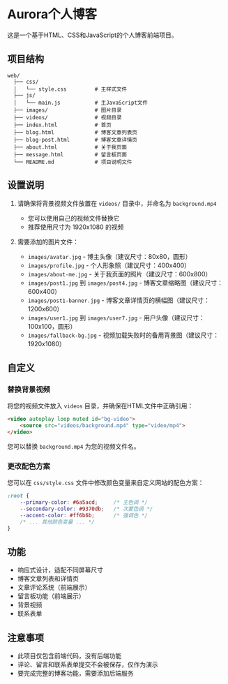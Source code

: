 # Aurora个人博客

这是一个基于HTML、CSS和JavaScript的个人博客前端项目。

## 项目结构

```
web/
  ├── css/
  │   └── style.css         # 主样式文件
  ├── js/
  │   └── main.js           # 主JavaScript文件
  ├── images/               # 图片目录
  ├── videos/               # 视频目录
  ├── index.html            # 首页
  ├── blog.html             # 博客文章列表页
  ├── blog-post.html        # 博客文章详情页
  ├── about.html            # 关于我页面
  ├── message.html          # 留言板页面
  └── README.md             # 项目说明文件
```

## 设置说明

1. 请确保将背景视频文件放置在 `videos/` 目录中，并命名为 `background.mp4`
   - 您可以使用自己的视频文件替换它
   - 推荐使用尺寸为 1920x1080 的视频

2. 需要添加的图片文件：
   - `images/avatar.jpg` - 博主头像（建议尺寸：80x80，圆形）
   - `images/profile.jpg` - 个人形象照（建议尺寸：400x400）
   - `images/about-me.jpg` - 关于我页面的照片（建议尺寸：600x800）
   - `images/post1.jpg` 到 `images/post4.jpg` - 博客文章缩略图（建议尺寸：600x400）
   - `images/post1-banner.jpg` - 博客文章详情页的横幅图（建议尺寸：1200x600）
   - `images/user1.jpg` 到 `images/user7.jpg` - 用户头像（建议尺寸：100x100，圆形）
   - `images/fallback-bg.jpg` - 视频加载失败时的备用背景图（建议尺寸：1920x1080）

## 自定义

### 替换背景视频

将您的视频文件放入 `videos` 目录，并确保在HTML文件中正确引用：

```html
<video autoplay loop muted id="bg-video">
    <source src="videos/background.mp4" type="video/mp4">
</video>
```

您可以替换 `background.mp4` 为您的视频文件名。

### 更改配色方案

您可以在 `css/style.css` 文件中修改颜色变量来自定义网站的配色方案：

```css
:root {
    --primary-color: #6a5acd;     /* 主色调 */
    --secondary-color: #9370db;   /* 次要色调 */
    --accent-color: #ff6b6b;      /* 强调色 */
    /* ... 其他颜色变量 ... */
}
```

## 功能

- 响应式设计，适配不同屏幕尺寸
- 博客文章列表和详情页
- 文章评论系统（前端展示）
- 留言板功能（前端展示）
- 背景视频
- 联系表单

## 注意事项

- 此项目仅包含前端代码，没有后端功能
- 评论、留言和联系表单提交不会被保存，仅作为演示
- 要完成完整的博客功能，需要添加后端服务 